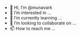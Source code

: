 - 👋 Hi, I’m @munavark
- 👀 I’m interested in ...
- 🌱 I’m currently learning ...
- 💞️ I’m looking to collaborate on ...
- 📫 How to reach me ...

<!---
munavark/munavark is a ✨ special ✨ repository because its `README.md` (this file) appears on your GitHub profile.
You can click the Preview link to take a look at your changes.
--->
